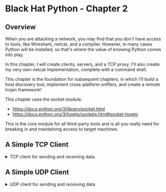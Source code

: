# Black Hat Python - Chapter 2

## Overview
When you are attacking a network, you may find that you don't have access to tools, like Wireshark, netcat, and a compiler.  However, in many cases Python will be installed, so that's where the value of knowing Python comes into play.

In this chapter, I will create clients, servers, and a TCP proxy.  I'll also create my very own netcat implementation, complete with a command shell.

This chapter is the foundation for subsequent chapters, in which I'll build a host discovery tool, implement cross-platform sniffers, and create a remote trojan framework!

This chapter uses the socket module.
- https://docs.python.org/3/library/socket.html
- https://docs.python.org/3/howto/sockets.html#socket-howto

This is the core module for all third-party tools and is all you really need for breaking in and maintaining access to target machines.

## A Simple TCP Client
<details>
  <summary>TCP client for sending and receiving data.</summary>

The ability to quickly create a TCP client comes in handy because many times you may not have access to tools or even the Internet.

The script [**tcp_client.py**](scripts/tcp_client.py) is an example of how to use the [socket](https://docs.python.org/3/library/socket.html) module to send and receive data from a host using a TCP connection.

There are a couple of assumptions this script makes:
1. The connection will always succeed
2. The server expects us to send some data first (some servers expect to send data to you first)
3. The server will always return data to us in a timely fashion

Here's the code:

```python
# This script creates a quick TCP client

import socket

target_host = 'www.google.com'
target_port = 80

# create socket object
client = socket.socket(socket.AF_INET, socket.SOCK_STREAM)

# connect the client
client.connect((target_host, target_port))

# send some data
client.send(b"GET / HTTP/1.1\r\nHost: google.com\r\n\r\n")

# receive some data
response = client.recv(4096)

print(response.decode())
client.close()
```

Here is an example of the output:

![](img/tcp_clientresults.png)

### Script Details 
1. When initializing a socket object, you specify two required parameters, the socket family and the socket type. Both of these parameters are defined by constants, `AF_INET` and `SOCK_STREAM`. The constant `AF_INET` indicates the TCP client will use IPv4, and the constant `SOCK_STREAM` indicates the client will use a TCP connection.  
[![](img/socketclassdefinition.png)](https://docs.python.org/3/library/socket.html#functions)

2. When calling the `Connect()` method on a socket object, you specify a tuple in the form of `(address, port)`, as in `socket.connect((address, port))`.
[![](img/socketconnect.png)](https://docs.python.org/3/library/socket.html#socket-objects)
![](img/socketconnecttuple.png)

3. When sending data, you use the method `socket.send()`.
![](img/socketsend.png)
In this example, the script sends the following data: `client.send(b"GET / HTTP/1.1\r\nHost: google.com\r\n\r\n")`. The data is a basic HTTP request as defined in [RFC 9112](https://www.rfc-editor.org/rfc/rfc9112.html), where `\r\n` is a CRLF (carriage return + line feed).  

4. When receiving data, you use the method `socket.recv()`. The value supplied, 4096, is typical for the use case. The return value is a bytes object.  
![](img/socketrecv.png)

5. To view the HTTP response, you convert the bytes object using the `decode()` method, see [here](https://docs.python.org/3/library/stdtypes.html#bytes.decode).

6. The final step is to mark the socket as closed using the `close()` method. 
![](img/socketclose.png)

</details>

## A Simple UDP Client
<details>
  <summary>UDP client for sending and receiving data</summary>

A Python UDP client is very similar to the TCP client. Because UDP is a connectionless protocol, there's no need to call `connect()` beforehand.

Here's the code:

```python
import socket

target_host = "127.0.0.1"
target_port = 9997

# create a socket object
client = socket.socket(socket.AF_INET, socket.SOCK_DGRAM)

# send some data
client.sendto(b'AAABBBCCC', (target_host, target_port))

# receive some data
data, addr = client.recvfrom(4096)

print(data.decode())

client.close()
```

Don't expect the script to complete on its own! This is because there's no service configured to return data back to the UDP client. 

However, you can use Wireshark to confirm the UDP client actually sends data:

![](img/wireshark-1.png)

To validate script completion, use `netcat` to set up a UDP listener; then run the script to send data to the UDP listener:

![](img/netcat-1.png)

Use `netcat` to send data back to the UDP client:

![](img/netcat-2.png)

Finally, confirm the UDP client receives the data, and the script completes execution:

![](img/udpreceive.png)

### Script Details
Here are a few things in how this script differs from the TCP client script:
- When creating a socket object for UDP connections via `socket.socket(socket.AF_INET, socket.SOCK_DGRAM)`, the constant `SOCK_DGRAM` is used in place of `SOCK_STREAM`.
- The script uses the method `socket.recvfrom()` in place of `socket.recv()`. The method `socket.recvfrom()` receives data from the socket with a return value as a pair in `(bytes, address)`, where *bytes* is a bytes object representing the data received and *address* is the address of the socket sending the data.
</details>
